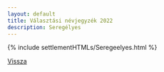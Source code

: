```yaml
---
layout: default
title: Választási névjegyzék 2022
description: Seregélyes
---
```


{% include settlementHTMLs/Seregeelyes.html %}

[Vissza](./)